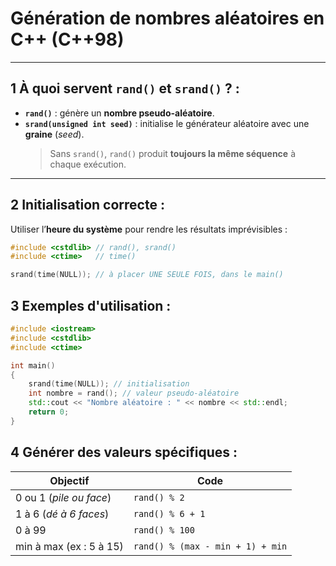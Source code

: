 # Génération de nombres aléatoires en C++ (C++98)

---

## 1 À quoi servent `rand()` et `srand()` ? :

- **`rand()`** : génère un **nombre pseudo-aléatoire**.  
- **`srand(unsigned int seed)`** : initialise le générateur aléatoire avec une **graine** (*seed*).  
  > Sans `srand()`, `rand()` produit **toujours la même séquence** à chaque exécution.

---

## 2 Initialisation correcte :

Utiliser l’**heure du système** pour rendre les résultats imprévisibles :

```cpp
#include <cstdlib> // rand(), srand()
#include <ctime>   // time()

srand(time(NULL)); // à placer UNE SEULE FOIS, dans le main()
```

## 3 Exemples d'utilisation :
```cpp
#include <iostream>
#include <cstdlib>
#include <ctime>

int main() 
{
    srand(time(NULL)); // initialisation
    int nombre = rand(); // valeur pseudo-aléatoire
    std::cout << "Nombre aléatoire : " << nombre << std::endl;
    return 0;
}
```

## 4 Générer des valeurs spécifiques :

| Objectif                   | Code                                   |
|----------------------------|---------------------------------------|
| 0 ou 1 (*pile ou face*)    | `rand() % 2`                          |
| 1 à 6 (*dé à 6 faces*)     | `rand() % 6 + 1`                      |
| 0 à 99                     | `rand() % 100`                        |
| min à max (ex : 5 à 15)    | `rand() % (max - min + 1) + min`      |

